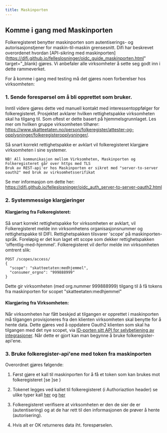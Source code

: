 ```yaml
---
title: Maskinporten
---
```


## Komme i gang med Maskinporten
Folkeregisteret benytter maskinporten som autentiserings- og autorisasjonstjener for maskin-til-maskin grensesnitt. Difi har beskrevet overordenet hvordan [API-sikring med maskinporten](https://difi.github.io/felleslosninger/oidc_guide_maskinporten.html" target="_blank) gjøres.
Vi anbefaler alle virksomheter å sette seg godt inn i dette rammeverket. 
 
For å komme i gang med testing må det gjøres noen forberelser hos virksomheten:
### 1. Sende forespørsel om å bli opprettet som bruker.
  Inntil videre gjøres dette ved manuell kontakt med interessentoppfølger for folkeregisteret. Prosjektet avklarer hvilken rettighetspakke virksomheten skal ha tilgang til. Som oftest er dette basert på hjemmelsgrunnlaget. Les mer om hvilken gruppe virksomheten tilhører: https://www.skatteetaten.no/person/folkeregister/attester-og-opplysninger/folkeregisteropplysninger/.
	
Så snart korrekt rettighetspakke er avklart vil folkeregisteret klargjøre virksomheten i sine systemer.


```
NB! All kommunikasjon mellom Virksomheten, Maskinporten og Folkeregisteret går over https med TLS
Bruk av REST-api'er hos Maskinporten er sikret med "server-to-server oauth2" med bruk av virksomhetsserifikat 
```
Se mer informasjon om dette her: https://difi.github.io/felleslosninger/oidc_auth_server-to-server-oauth2.html


### 2. Systemmessige klargjøringer
#### Klargjøring fra Folkeregisteret:

Så snart korrekt rettighetspakke for virksomheten er avklart, vil Folkeregisteret melde inn virksomhetens organisasjonsnummer og rettighetspakke til DIFI. Rettighetspakken tilsvarer 'scope' på maskinporten-språk.
Foreløpig er det kun laget ett scope som dekker rettighetspakken 'offentlig-med-hjemmel'. Folkeregisteret vil derfor melde inn virksomheten omtrent slik:
```
POST /scopes/access/
{
  "scope": "skatteetaten:medhjemmel",
  "consumer_orgno": "999888999"
}
```
Dette gir virksomheten (med org.nummer 999888999) tilgang til å få tokens fra maskinporten for scopet "skatteetaten:medhjemmel"
#### Klargjøring fra Virksomheten:
Når virksomheten har fått beskjed at tilgangen er opprettet i maskinporten må tilgangen provisjoneres fra den klienten virksomheten skal benytte for å hente data.
Dette gjøres ved å oppdatere Oauth2 klienten som skal ha tilgangen med det nye scopet, via [ID-porten sitt API for selvbetjening av integrasjoner](https://difi.github.io/felleslosninger/oidc_guide_maskinporten.html#4-konfigurere-oauth2-klient).
Når dette er gjort kan man begynne å bruke folkeregister-api'ene.

                  
### 3. Bruke folkeregister-api'ene med token fra maskinporten
Overordnet gjøres følgende:

1. Først gjøre et kall til maskinporten for å få et token som kan brukes mot folkeregisteret
    [se ]se )
2. Tokenet legges ved kallet til folkeregisteret (i Authoriaztion header)
    se ulike typer kall [her](../hendelsesliste) og  [her](../oppslag)

3. Folkeregisteret verifisere at virksomheten er den de sier de er (autentisering) og at de har rett til den informasjonen de prøver å hente (autorisering).

4. Hvis alt er OK returneres data iht. forespørselen.
		

